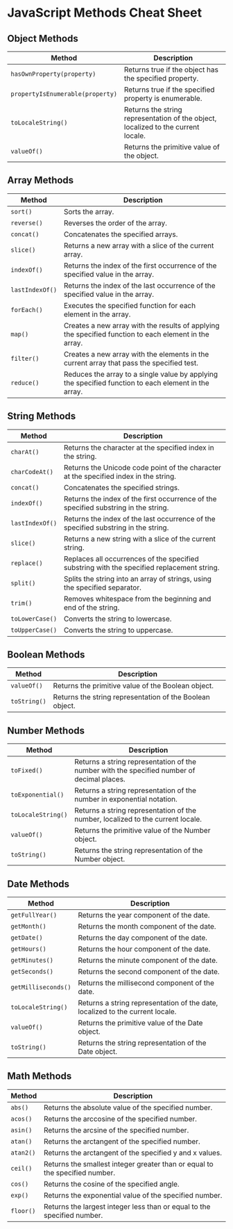 
# JavaScript Methods Cheat Sheet

## Object Methods

Method | Description
---|---
`hasOwnProperty(property)` | Returns true if the object has the specified property.
`propertyIsEnumerable(property)` | Returns true if the specified property is enumerable.
`toLocaleString()` | Returns the string representation of the object, localized to the current locale.
`valueOf()` | Returns the primitive value of the object.

## Array Methods

Method | Description
---|---
`sort()` | Sorts the array.
`reverse()` | Reverses the order of the array.
`concat()` | Concatenates the specified arrays.
`slice()` | Returns a new array with a slice of the current array.
`indexOf()` | Returns the index of the first occurrence of the specified value in the array.
`lastIndexOf()` | Returns the index of the last occurrence of the specified value in the array.
`forEach()` | Executes the specified function for each element in the array.
`map()` | Creates a new array with the results of applying the specified function to each element in the array.
`filter()` | Creates a new array with the elements in the current array that pass the specified test.
`reduce()` | Reduces the array to a single value by applying the specified function to each element in the array.

## String Methods

Method | Description
---|---
`charAt()` | Returns the character at the specified index in the string.
`charCodeAt()` | Returns the Unicode code point of the character at the specified index in the string.
`concat()` | Concatenates the specified strings.
`indexOf()` | Returns the index of the first occurrence of the specified substring in the string.
`lastIndexOf()` | Returns the index of the last occurrence of the specified substring in the string.
`slice()` | Returns a new string with a slice of the current string.
`replace()` | Replaces all occurrences of the specified substring with the specified replacement string.
`split()` | Splits the string into an array of strings, using the specified separator.
`trim()` | Removes whitespace from the beginning and end of the string.
`toLowerCase()` | Converts the string to lowercase.
`toUpperCase()` | Converts the string to uppercase.

## Boolean Methods

Method | Description
---|---
`valueOf()` | Returns the primitive value of the Boolean object.
`toString()` | Returns the string representation of the Boolean object.

## Number Methods

Method | Description
---|---
`toFixed()` | Returns a string representation of the number with the specified number of decimal places.
`toExponential()` | Returns a string representation of the number in exponential notation.
`toLocaleString()` | Returns a string representation of the number, localized to the current locale.
`valueOf()` | Returns the primitive value of the Number object.
`toString()` | Returns the string representation of the Number object.

## Date Methods

Method | Description
---|---
`getFullYear()` | Returns the year component of the date.
`getMonth()` | Returns the month component of the date.
`getDate()` | Returns the day component of the date.
`getHours()` | Returns the hour component of the date.
`getMinutes()` | Returns the minute component of the date.
`getSeconds()` | Returns the second component of the date.
`getMilliseconds()` | Returns the millisecond component of the date.
`toLocaleString()` | Returns a string representation of the date, localized to the current locale.
`valueOf()` | Returns the primitive value of the Date object.
`toString()` | Returns the string representation of the Date object.

## Math Methods

Method | Description
---|---
`abs()` | Returns the absolute value of the specified number.
`acos()` | Returns the arccosine of the specified number.
`asin()` | Returns the arcsine of the specified number.
`atan()` | Returns the arctangent of the specified number.
`atan2()` | Returns the arctangent of the specified y and x values.
`ceil()` | Returns the smallest integer greater than or equal to the specified number.
`cos()` | Returns the cosine of the specified angle.
`exp()` | Returns the exponential value of the specified number.
`floor()` | Returns the largest integer less than or equal to the specified number.